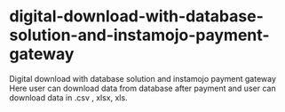# digital-download-with-database-solution-and-instamojo-payment-gateway

Digital download with database solution and instamojo payment  gateway 
Here user can download data from database after payment 
and user can download data in .csv , xlsx, xls. 

